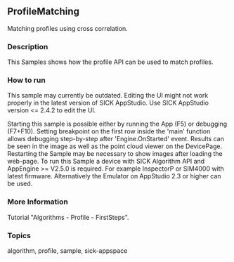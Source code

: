 ## ProfileMatching

Matching profiles using cross correlation.

### Description

This Samples shows how the profile API can be used to match profiles.

### How to run

This sample may currently be outdated.
Editing the UI might not work properly in the latest version of SICK AppStudio. Use SICK AppStudio version <= 2.4.2 to edit the UI.

Starting this sample is possible either by running the App (F5) or debugging (F7+F10). Setting breakpoint on the first row inside the 'main' function allows debugging step-by-step after 'Engine.OnStarted' event. Results can be seen in the image as well as the point cloud viewer on the DevicePage.
Restarting the Sample may be necessary to show images after loading the web-page. To run this Sample a device with SICK Algorithm API and AppEngine >= V2.5.0 is required. For example InspectorP or SIM4000 with latest firmware. Alternatively the Emulator on AppStudio 2.3 or higher can be used.

### More Information

Tutorial "Algorithms - Profile - FirstSteps".

### Topics

algorithm, profile, sample, sick-appspace
